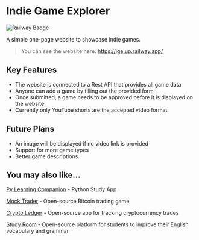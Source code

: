 # Indie Game Explorer

![Railway Badge](https://img.shields.io/badge/deployment-railway-purple)

A simple one-page website to showcase indie games.

>You can see the website here: https://ige.up.railway.app/

## Key Features

- The website is connected to a Rest API that provides all game data
- Anyone can add a game by filling out the provided form
- Once submitted, a game needs to be approved before it is displayed on the website
- Currently only YouTube shorts are the accepted video format

## Future Plans

- An image will be displayed if no video link is provided
- Support for more game types
- Better game descriptions

## You may also like...

[Py Learning Companion](https://play.google.com/store/apps/details?id=com.tmdstudios.python 'Py Learning Companion') - Python Study App

[Mock Trader](https://github.com/TMDStudios/MockTrader 'Mock Trader') - Open-source Bitcoin trading game

[Crypto Ledger](https://play.google.com/store/apps/details?id=com.tmdstudios.cryptoledgerkotlin 'Crypto Ledger') - Open-source app for tracking cryptocurrency trades

[Study Room](https://github.com/TMDStudios/StudyRoom 'Study Room') - Open-source platform for students to improve their English vocabulary and grammar